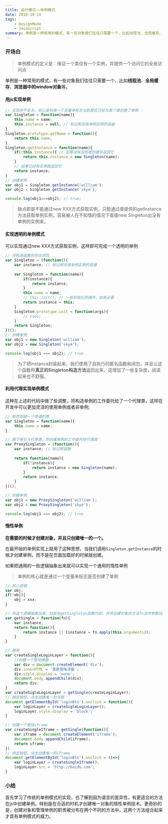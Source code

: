 ```yaml
---
title: 设计模式——单例模式
date: 2018-10-14
tags: 
    - DesignMode
    - Javascript
summary: 单例是一种常用的模式，有一些对象我们往往只需要一个，比如线程池、全局缓存、浏览器中的window对象等。
---
```


### 开场白

> 单例模式的定义是：保证一个类仅有一个实例，并提供一个访问它的全局访问点

单例是一种常用的模式，有一些对象我们往往只需要一个，比如**线程池**、**全局缓存**、**浏览器中的window对象**等。

#### 用js实现单例

```javascript
// 实现并不复杂，核心是利用一个变量来标志当前是否已经为某个类创建了单例
var Singleton = function(name){
    this.name = name;
    this.instance = null; // 标记和存放单例实例的容器
}
Singleton.prototype.getName = function(){
    return this.name;
}
Singleton.getInstance = function(name){
    if(!this.instance){ // 如果没有实例就创建并返回它
        return this.instance = new Singleton(name);
    }
    // 如果已经有实例就返回它
    return instance;
}
// 创建单例
var obj1 = Singleton.getInstance('william');
var obj2 = Singleton.getInstance('skye');

console.log(obj1===obj2); // true;
```

> 缺点即是不能通过new XXX方式获取实例，只能通过类提供的getInstance方法获取单例实例，容易被人在不知情的情况下直接new Singleton出没有单例的实例来。

#### 实现透明的单例模式

可以实现通过new XXX方式获取实例，这样即可完成一个透明的单例

```javascript
// 将构造函数封存在闭包
var Singleton = (function(){
    var instance; // 标记和存放单例实例的容器
    
    var Singleton = function(name){
        if(instance){
            return instance;
        }
        this.name = name;
        // this.init(); // 一些初始化的操作，如有必要
        return instance = this;
    }
    Singleton.prototype.init = function(args){
        // todo;
    }
    return Singleton;
})();
// 创建单例
var obj1 = new Singleton('william');
var obj2 = new Singleton('skye');

console.log(obj1 === obj2); // true

```

> 为了把instance封装起来，我们使用了自执行的匿名函数和闭包，并且让这个函数将**真正的Singleton构造方法**返回出来，这增加了一些复杂度，阅读起来也不舒服。

#### 利用代理实现单例模式

这种在上述的代码中做了些调整，将构造单例的工作委托给了一个代理类，这样在开发中可以更加灵活的使用单例或者非单例;

```javascript
// 依然创建一个普通的类
var Singleton = function(name){
    this.name = name;
}

// 接下来引入代理类，将创建单例的工作委托给代理类
var ProxySingleton = (function(){
    var instance; // 标记和容器
    
    return function(name){
        if(!instance){
            return instance = new Singleton(name);
        }
        return instance;
    }
})();

// 创建单例
var obj1 = new ProxySingleton('william');
var obj2 = new ProxySingleton('skye');

console.log(obj1 === obj2); // true
```

#### 惰性单例

**在需要的时候才创建对象，并且只创建唯一的一个。**

在最开始的单例实现上就用了这种思想，当我们调用`Singleton.getInstance`的时候才创建单例，而不是在页面加载好的时候就创建。

如果把通用的一些逻辑抽象出来就可以实现一个通用的惰性单例

> 单例的核心就是通过一个变量来标志是否创建了单例

```javascript
// 核心逻辑
var obj;
if(!obj){
    obj = xxx;
}

// 将这个逻辑抽离出来，封装在getSingleton函数内部，并将创建对象的方法fn当作参数动态地传入getSingleton
var getSingle = function(fn){
    var instance;
    return function(){
        return instance || (instance = fn.apply(this.arguments));
    }
}

// 使用
var createSingleLoginLayer = function(){
    //创建一个登陆弹窗
    var div = document.createElement('div');
    div.innerHTML = '我是登陆浮窗';
    div.style.display = 'none';
    document.body.appendChild(div);
    return div;
}
var createSigleLoginLayer = getSingle(createLoginLayer);
// 绑定按钮，点击创建唯一的浮窗
document.getElementById('loginBtn').onclick = function(){
    var loginLayer = createSigleLoginLayer();
    loginLayer.style.display = 'block';
}

// 创建一个登陆iframe
var createSingleIframe = getSingle(function(){
    var iframe = document.createElement('iframe');
    document.body.appendChild(iframe);
    return iframe;
})
// 绑定按钮，点击创建唯一的iframe
document.getElementById('loginBtn').onclick = ()=>{
    var loginLayer = createSingleIframe();
    loginLayer.src = 'http://baidu.com';
}
```

### 小结

​	首先学习了传统的单例模式的实现，也了解到因为语言的差异性，有更适合的方法在js中创建单例。特别是在合适的时机才创建唯一对象的惰性单例技术。更奇妙的是，创建对象和管理单例的职责被分布在两个不同的方法中，这两个方法组合起来才具有单例模式的威力。